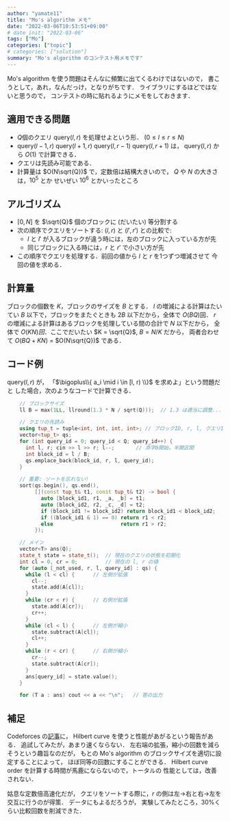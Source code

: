 ```yaml
---
author: "yamate11"
title: "Mo's algorithm メモ"
date: "2022-03-06T10:53:51+09:00"
# date_init: "2022-03-06"
tags: ["Mo"]
categories: ["topic"]
# categories: ["solution"]
summary: "Mo's algorithm のコンテスト用メモです"
---
```


Mo's algorithm を使う問題はそんなに頻繁に出てくるわけではないので，
書こうとして，あれ，なんだっけ，となりがちです．
ライブラリにするほどではないと思うので，
コンテストの時に貼れるようにメモをしておきます．

## 適用できる問題

* $Q$個のクエリ $\text{query}(l, r)$ を処理せよという形．
  ($0 \leq l \leq r \leq N$)
* $\text{query}(l - 1, r)$
  $\text{query}(l + 1, r)$
  $\text{query}(l, r - 1)$
  $\text{query}(l, r + 1)$ は，
  $\text{query}(l, r)$ から $O(1)$ で計算できる．
* クエリは先読み可能である．
* 計算量は $O(N\sqrt{Q})$ で，定数倍は結構大きいので，
  $Q$ や $N$ の大きさは，$10^5$ とか 
  せいぜい $10^6$ とかいったところ
  
## アルゴリズム

* $[0, N]$ を $\sqrt{Q}$ 個のブロックに (だいたい) 等分割する
* 次の順序でクエリをソートする: $(l, r)$ と $(l', r')$ との比較で:
  * $l$ と $l'$ が入るブロックが違う時には，左のブロックに入っている方が先
  * 同じブロックに入る時には，$r$ と $r'$ で小さい方が先
* この順序でクエリを処理する．前回の値から $l$ と $r$ を1つずつ増減させて
  今回の値を求める．
  
## 計算量

ブロックの個数を $K$，ブロックのサイズを $B$ とする．
$l$ の増減による計算はたいてい $B$ 以下で，ブロックをまたぐときも $2B$
以下だから，全体で $O(BQ)$回．
$r$ の増減による計算はあるブロックを処理している間の合計で $N$ 以下だから，
全体で $O(KN)回$．ここでだいたい $K = \sqrt{Q}$, $B = N / K$ だから，
両者合わせて $O(BQ + KN)$ = $O(N\sqrt{Q})$ である．

## コード例

$\text{query}(l, r)$ が，
「$\bigoplus\\{ a_i \mid i \in [l, r) \\}$ を求めよ」という問題だと
した場合，次のようなコードで計算できる．

```cpp
    // ブロックサイズ
    ll B = max(1LL, llround(1.3 * N / sqrt(Q)));  // 1.3 は適当に調整...

    // クエリの先読み
    using tup_t = tuple<int, int, int, int>; // ブロックID, r, l, クエリID
    vector<tup_t> qs;
    for (int query_id = 0; query_id < Q; query_id++) {
      int l, r; cin >> l >> r; l--;       // 添字0開始，半開区間
      int block_id = l / B;
      qs.emplace_back(block_id, r, l, query_id);
    }

    // 重要: ソートを忘れない!
    sort(qs.begin(), qs.end(),
         [](const tup_t& t1, const tup_t& t2) -> bool {
           auto [block_id1, r1, _a, _b] = t1;
           auto [block_id2, r2, _c, _d] = t2;
           if (block_id1 != block_id2) return block_id1 < block_id2;
           if ((block_id1 & 1) == 0) return r1 < r2;
           else                      return r1 > r2;
         });

    // メイン
    vector<T> ans(Q);
    state_t state = state_t();  // 現在のクエリの状態を初期化
    int cl = 0, cr = 0;         // 現在の l, r の値
    for (auto [_not_used, r, l, query_id] : qs) {
      while (l < cl) {      // 左側が拡張
        cl--;
        state.add(A[cl]);
      }
      while (cr < r) {      // 右側が拡張
        state.add(A[cr]);
        cr++;
      }
      while (cl < l) {      // 左側が縮小
        state.subtract(A[cl]);
        cl++;
      }
      while (r < cr) {      // 右側が縮小
        cr--;
        state.subtract(A[cr]);
      }
      ans[query_id] = state.value();
    }

    for (T a : ans) cout << a << "\n";   // 答の出力
```

## 補足

Codeforces の[記事](https://codeforces.com/blog/entry/61203)に，
Hilbert curve を使うと性能があがるという報告がある．
追試してみたが，あまり速くならない．
左右端の拡張，縮小の回数を減らそうという趣旨なのだが，
もとの Mo's algorithm のブロックサイズを適切に設定することによって，
ほぼ同等の回数にすることができる．
Hilbert curve order を計算する時間が馬鹿にならないので，トータルの
性能としては，改善されない．

姑息な定数倍高速化だが，
クエリをソートする際に，$r$ の側は左→右と右→左を交互に行うのが得策．
データにもよるだろうが，
実験してみたところ，30%くらい比較回数を削減できた．
